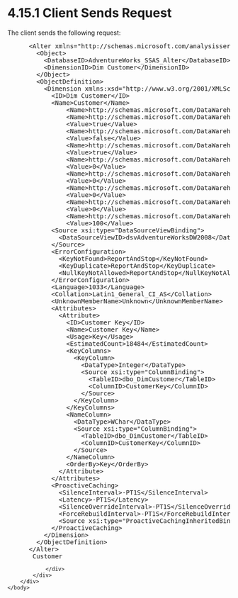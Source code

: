 <html dir="LTR" xmlns:mshelp="http://msdn.microsoft.com/mshelp" xmlns:ddue="http://ddue.schemas.microsoft.com/authoring/2003/5" xmlns:xlink="http://www.w3.org/1999/xlink" xmlns:tool="http://www.microsoft.com/tooltip">
    <head>
        <meta http-equiv="Content-Type" content="text/html; CHARSET=utf-8"></meta>
        <meta name="save" content="history"></meta>
        <title>4.15.1 Client Sends Request</title>
        <xml>
            <mshelp:toctitle title="4.15.1 Client Sends Request"></mshelp:toctitle>
            <mshelp:rltitle title="[MS-SSAS]: Client Sends Request"></mshelp:rltitle>
            <mshelp:keyword index="A" term="66030806-ff1f-4859-ba67-ccf11e9ab86c"></mshelp:keyword>
            <mshelp:attr name="DCSext.ContentType" value="open specification"></mshelp:attr>
            <mshelp:attr name="AssetID" value="66030806-ff1f-4859-ba67-ccf11e9ab86c"></mshelp:attr>
            <mshelp:attr name="TopicType" value="kbRef"></mshelp:attr>
            <mshelp:attr name="DCSext.Title" value="[MS-SSAS]: Client Sends Request" />
        </xml>
    </head>
    <body>
        <div id="header">
            <h1 class="heading">4.15.1 Client Sends Request</h1>
        </div>
        <div id="mainSection">
            <div id="mainBody">
                <div id="allHistory" class="saveHistory"></div>
                <div id="sectionSection0" class="section" name="collapseableSection">
                    

<p>The client sends the following request:</p>

<dl>
<dd>
<div><pre> &lt;Alter xmlns=&quot;http://schemas.microsoft.com/analysisservices/2003/engine&quot;&gt;
   &lt;Object&gt;
     &lt;DatabaseID&gt;AdventureWorks_SSAS_Alter&lt;/DatabaseID&gt;
     &lt;DimensionID&gt;Dim Customer&lt;/DimensionID&gt;
   &lt;/Object&gt;
   &lt;ObjectDefinition&gt;
     &lt;Dimension xmlns:xsd=&quot;http://www.w3.org/2001/XMLSchema&quot; xmlns:xsi=&quot;http://www.w3.org/2001/XMLSchema-instance&quot; xmlns:ddl2=&quot;http://schemas.microsoft.com/analysisservices/2003/engine/2&quot; xmlns:ddl2_2=&quot;http://schemas.microsoft.com/analysisservices/2003/engine/2/2&quot; xmlns:ddl100_100=&quot;http://schemas.microsoft.com/analysisservices/2008/engine/100/100&quot;&gt;
       &lt;ID&gt;Dim Customer&lt;/ID&gt;
       &lt;Name&gt;Customer&lt;/Name&gt;
           &lt;Name&gt;http://schemas.microsoft.com/DataWarehouse/Designer/1.0:DiagramLayout&lt;/Name&gt;
           &lt;Name&gt;http://schemas.microsoft.com/DataWarehouse/Designer/1.0:ShowFriendlyNames&lt;/Name&gt;
           &lt;Value&gt;true&lt;/Value&gt;
           &lt;Name&gt;http://schemas.microsoft.com/DataWarehouse/Designer/1.0:ShowRelationshipNames&lt;/Name&gt;
           &lt;Value&gt;false&lt;/Value&gt;
           &lt;Name&gt;http://schemas.microsoft.com/DataWarehouse/Designer/1.0:UseDiagramDefaultLayout&lt;/Name&gt;
           &lt;Value&gt;true&lt;/Value&gt;
           &lt;Name&gt;http://schemas.microsoft.com/DataWarehouse/Designer/1.0:DiagramViewPortLeft&lt;/Name&gt;
           &lt;Value&gt;0&lt;/Value&gt;
           &lt;Name&gt;http://schemas.microsoft.com/DataWarehouse/Designer/1.0:DiagramViewPortTop&lt;/Name&gt;
           &lt;Value&gt;0&lt;/Value&gt;
           &lt;Name&gt;http://schemas.microsoft.com/DataWarehouse/Designer/1.0:DiagramBoundingLeft&lt;/Name&gt;
           &lt;Value&gt;0&lt;/Value&gt;
           &lt;Name&gt;http://schemas.microsoft.com/DataWarehouse/Designer/1.0:DiagramBoundingTop&lt;/Name&gt;
           &lt;Value&gt;0&lt;/Value&gt;
           &lt;Name&gt;http://schemas.microsoft.com/DataWarehouse/Designer/1.0:DiagramZoom&lt;/Name&gt;
           &lt;Value&gt;100&lt;/Value&gt;
       &lt;Source xsi:type=&quot;DataSourceViewBinding&quot;&gt;
         &lt;DataSourceViewID&gt;dsvAdventureWorksDW2008&lt;/DataSourceViewID&gt;
       &lt;/Source&gt;
       &lt;ErrorConfiguration&gt;
         &lt;KeyNotFound&gt;ReportAndStop&lt;/KeyNotFound&gt;
         &lt;KeyDuplicate&gt;ReportAndStop&lt;/KeyDuplicate&gt;
         &lt;NullKeyNotAllowed&gt;ReportAndStop&lt;/NullKeyNotAllowed&gt;
       &lt;/ErrorConfiguration&gt;
       &lt;Language&gt;1033&lt;/Language&gt;
       &lt;Collation&gt;Latin1_General_CI_AS&lt;/Collation&gt;
       &lt;UnknownMemberName&gt;Unknown&lt;/UnknownMemberName&gt;
       &lt;Attributes&gt;
         &lt;Attribute&gt;
           &lt;ID&gt;Customer Key&lt;/ID&gt;
           &lt;Name&gt;Customer Key&lt;/Name&gt;
           &lt;Usage&gt;Key&lt;/Usage&gt;
           &lt;EstimatedCount&gt;18484&lt;/EstimatedCount&gt;
           &lt;KeyColumns&gt;
             &lt;KeyColumn&gt;
               &lt;DataType&gt;Integer&lt;/DataType&gt;
               &lt;Source xsi:type=&quot;ColumnBinding&quot;&gt;
                 &lt;TableID&gt;dbo_DimCustomer&lt;/TableID&gt;
                 &lt;ColumnID&gt;CustomerKey&lt;/ColumnID&gt;
               &lt;/Source&gt;
             &lt;/KeyColumn&gt;
           &lt;/KeyColumns&gt;
           &lt;NameColumn&gt;
             &lt;DataType&gt;WChar&lt;/DataType&gt;
             &lt;Source xsi:type=&quot;ColumnBinding&quot;&gt;
               &lt;TableID&gt;dbo_DimCustomer&lt;/TableID&gt;
               &lt;ColumnID&gt;CustomerKey&lt;/ColumnID&gt;
             &lt;/Source&gt;
           &lt;/NameColumn&gt;
           &lt;OrderBy&gt;Key&lt;/OrderBy&gt;
         &lt;/Attribute&gt;
       &lt;/Attributes&gt;
       &lt;ProactiveCaching&gt;
         &lt;SilenceInterval&gt;-PT1S&lt;/SilenceInterval&gt;
         &lt;Latency&gt;-PT1S&lt;/Latency&gt;
         &lt;SilenceOverrideInterval&gt;-PT1S&lt;/SilenceOverrideInterval&gt;
         &lt;ForceRebuildInterval&gt;-PT1S&lt;/ForceRebuildInterval&gt;
         &lt;Source xsi:type=&quot;ProactiveCachingInheritedBinding&quot;/&gt;
       &lt;/ProactiveCaching&gt;
     &lt;/Dimension&gt;
   &lt;/ObjectDefinition&gt;
 &lt;/Alter&gt;
  Customer
</pre></div>
</dd></dl>


                </div>
            </div>
        </div>
    </body>
</html>